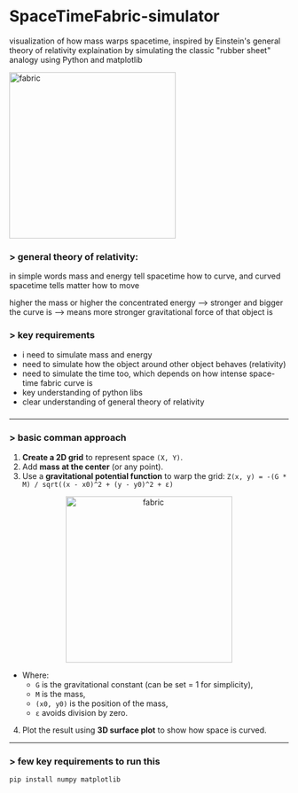 # SpaceTimeFabric-simulator
visualization of how mass warps spacetime, inspired by Einstein's general theory of relativity
explaination by simulating the classic "rubber sheet" analogy using Python and matplotlib

<img src="https://github.com/user-attachments/assets/612d0a63-2c65-4b07-909e-79b44b3d0340" alt="fabric" width="300"/>

###

### > general theory of relativity:
in simple words mass and energy tell spacetime how to curve, and curved spacetime tells matter how to move

higher the mass or higher the concentrated energy --> stronger and bigger the curve is --> means more stronger gravitational force of that object is


### 

### > key requirements 
- i need to simulate mass and energy 
- need to simulate how the object around other object behaves (relativity) 
- need to simulate the time too, which depends on how intense space-time fabric curve is  
- key understanding of python libs
- clear understanding of general theory of relativity

###
---

### > basic comman approach
1. **Create a 2D grid** to represent space `(X, Y)`.
2. Add **mass at the center** (or any point).
3. Use a **gravitational potential function** to warp the grid: ```Z(x, y) = -(G * M) / sqrt((x - x0)^2 + (y - y0)^2 + ε)```

<p align="center">
  <img src="https://github.com/user-attachments/assets/0031a818-8d28-4e80-8bb3-8a4fa2423a48" alt="fabric" width="300"/>
</p>

- Where:
  - `G` is the gravitational constant (can be set = 1 for simplicity),
  - `M` is the mass,
  - `(x0, y0)` is the position of the mass,
  - `ε` avoids division by zero.

4. Plot the result using **3D surface plot** to show how space is curved.


---
### > few key requirements to run this

```bash
pip install numpy matplotlib 
```
